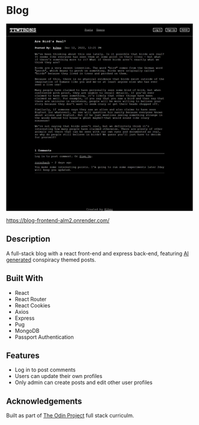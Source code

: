 # Blog

![](user-client/src/images/blog.png)

https://blog-frontend-alm2.onrender.com/

## Description

A full-stack blog with a react front-end and express back-end, featuring [AI generated](https://copy.ai) conspiracy themed posts.


## Built With

- React
- React Router
- React Cookies
- Axios
- Express
- Pug
- MongoDB
- Passport Authentication


## Features

- Log in to post comments
- Users can update their own profiles
- Only admin can create posts and edit other user profiles


## Acknowledgements

Built as part of [The Odin Project](https://www.theodinproject.com/) full stack curriculm.
